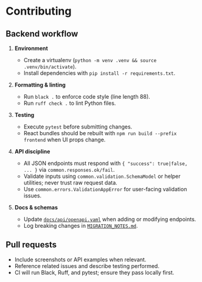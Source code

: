 # Contributing

## Backend workflow

1. **Environment**
   - Create a virtualenv (`python -m venv .venv && source .venv/bin/activate`).
   - Install dependencies with `pip install -r requirements.txt`.

2. **Formatting & linting**
   - Run `black .` to enforce code style (line length 88).
   - Run `ruff check .` to lint Python files.

3. **Testing**
   - Execute `pytest` before submitting changes.
   - React bundles should be rebuilt with `npm run build --prefix frontend` when UI props change.

4. **API discipline**
   - All JSON endpoints must respond with `{ "success": true|false, ... }` via `common.responses.ok/fail`.
   - Validate inputs using `common.validation.SchemaModel` or helper utilities; never trust raw request data.
   - Use `common.errors.ValidationAppError` for user-facing validation issues.

5. **Docs & schemas**
   - Update [`docs/api/openapi.yaml`](docs/api/openapi.yaml) when adding or modifying endpoints.
   - Log breaking changes in [`MIGRATION_NOTES.md`](MIGRATION_NOTES.md).

## Pull requests

- Include screenshots or API examples when relevant.
- Reference related issues and describe testing performed.
- CI will run Black, Ruff, and pytest; ensure they pass locally first.
